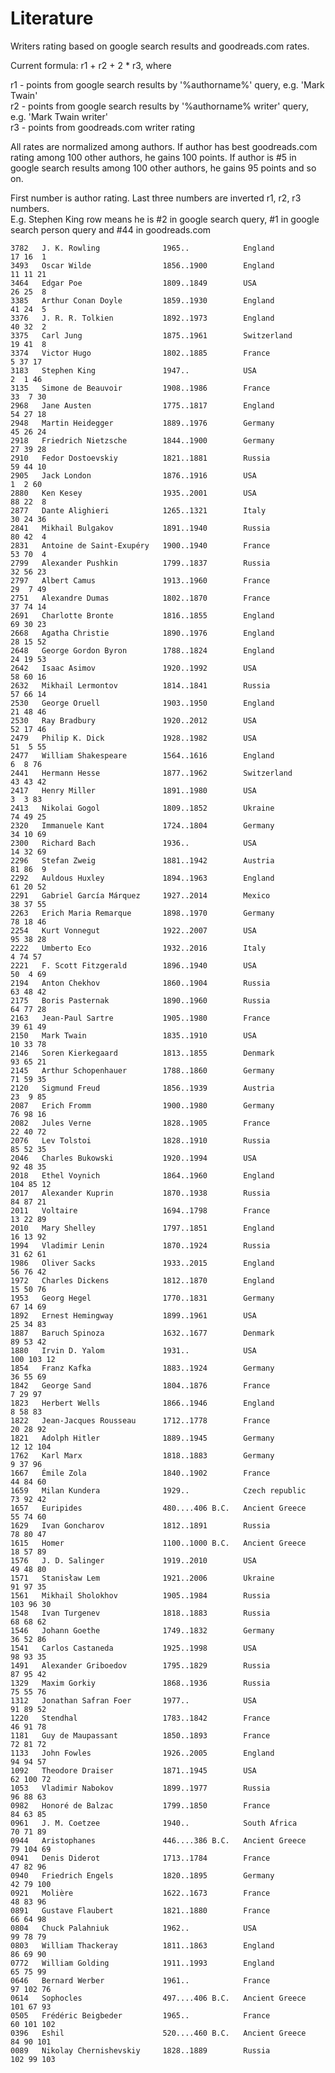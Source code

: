 # Literature

Writers rating based on google search results and goodreads.com rates.<br/>

Current formula: r1 + r2 + 2 * r3, where

r1 - points from google search results by '%authorname%' query, e.g. 'Mark Twain' <br/>
r2 - points from google search results by '%authorname% writer' query, e.g. 'Mark Twain writer'<br/>
r3 - points from goodreads.com writer rating

All rates are normalized among authors.
If author has best goodreads.com rating among 100 other authors, he gains 100 points.
If author is #5 in google search results among 100 other authors, he gains 95 points and so on.

First number is author rating. Last three numbers are inverted r1, r2, r3 numbers.<br/>
E.g. Stephen King row means he is #2 in google search query, #1 in google search person query and #44 in goodreads.com


    3782   J. K. Rowling              1965..            England            17 16  1
    3493   Oscar Wilde                1856..1900        England            11 11 21
    3464   Edgar Poe                  1809..1849        USA                26 25  8
    3385   Arthur Conan Doyle         1859..1930        England            41 24  5
    3376   J. R. R. Tolkien           1892..1973        England            40 32  2
    3375   Carl Jung                  1875..1961        Switzerland        19 41  8
    3374   Victor Hugo                1802..1885        France              5 37 17
    3183   Stephen King               1947..            USA                 2  1 46
    3135   Simone de Beauvoir         1908..1986        France             33  7 30
    2968   Jane Austen                1775..1817        England            54 27 18
    2948   Martin Heidegger           1889..1976        Germany            45 26 24
    2918   Friedrich Nietzsche        1844..1900        Germany            27 39 28
    2910   Fedor Dostoevskiy          1821..1881        Russia             59 44 10
    2905   Jack London                1876..1916        USA                 1  2 60
    2880   Ken Kesey                  1935..2001        USA                88 22  8
    2877   Dante Alighieri            1265..1321        Italy              30 24 36
    2841   Mikhail Bulgakov           1891..1940        Russia             80 42  4
    2831   Antoine de Saint-Exupéry   1900..1940        France             53 70  4
    2799   Alexander Pushkin          1799..1837        Russia             32 56 23
    2797   Albert Camus               1913..1960        France             29  7 49
    2751   Alexandre Dumas            1802..1870        France             37 74 14
    2691   Charlotte Bronte           1816..1855        England            69 30 23
    2668   Agatha Christie            1890..1976        England            28 15 52
    2648   George Gordon Byron        1788..1824        England            24 19 53
    2642   Isaac Asimov               1920..1992        USA                58 60 16
    2632   Mikhail Lermontov          1814..1841        Russia             57 66 14
    2530   George Oruell              1903..1950        England            21 48 46
    2530   Ray Bradbury               1920..2012        USA                52 17 46
    2479   Philip K. Dick             1928..1982        USA                51  5 55
    2477   William Shakespeare        1564..1616        England             6  8 76
    2441   Hermann Hesse              1877..1962        Switzerland        43 43 42
    2417   Henry Miller               1891..1980        USA                 3  3 83
    2413   Nikolai Gogol              1809..1852        Ukraine            74 49 25
    2320   Immanuele Kant             1724..1804        Germany            34 10 69
    2300   Richard Bach               1936..            USA                14 32 69
    2296   Stefan Zweig               1881..1942        Austria            81 86  9
    2292   Auldous Huxley             1894..1963        England            61 20 52
    2291   Gabriel García Márquez     1927..2014        Mexico             38 37 55
    2263   Erich Maria Remarque       1898..1970        Germany            78 18 46
    2254   Kurt Vonnegut              1922..2007        USA                95 38 28
    2222   Umberto Eco                1932..2016        Italy               4 74 57
    2221   F. Scott Fitzgerald        1896..1940        USA                50  4 69
    2194   Anton Chekhov              1860..1904        Russia             63 48 42
    2175   Boris Pasternak            1890..1960        Russia             64 77 28
    2163   Jean-Paul Sartre           1905..1980        France             39 61 49
    2150   Mark Twain                 1835..1910        USA                10 33 78
    2146   Soren Kierkegaard          1813..1855        Denmark            93 65 21
    2145   Arthur Schopenhauer        1788..1860        Germany            71 59 35
    2120   Sigmund Freud              1856..1939        Austria            23  9 85
    2087   Erich Fromm                1900..1980        Germany            76 98 16
    2082   Jules Verne                1828..1905        France             22 40 72
    2076   Lev Tolstoi                1828..1910        Russia             85 52 35
    2046   Charles Bukowski           1920..1994        USA                92 48 35
    2018   Ethel Voynich              1864..1960        England            104 85 12
    2017   Alexander Kuprin           1870..1938        Russia             84 87 21
    2011   Voltaire                   1694..1798        France             13 22 89
    2010   Mary Shelley               1797..1851        England            16 13 92
    1994   Vladimir Lenin             1870..1924        Russia             31 62 61
    1986   Oliver Sacks               1933..2015        England            56 76 42
    1972   Charles Dickens            1812..1870        England            15 50 76
    1953   Georg Hegel                1770..1831        Germany            67 14 69
    1892   Ernest Hemingway           1899..1961        USA                25 34 83
    1887   Baruch Spinoza             1632..1677        Denmark            89 53 42
    1880   Irvin D. Yalom             1931..            USA                100 103 12
    1854   Franz Kafka                1883..1924        Germany            36 55 69
    1842   George Sand                1804..1876        France              7 29 97
    1823   Herbert Wells              1866..1946        England             8 58 83
    1822   Jean-Jacques Rousseau      1712..1778        France             20 28 92
    1821   Adolph Hitler              1889..1945        Germany            12 12 104
    1762   Karl Marx                  1818..1883        Germany             9 37 96
    1667   Émile Zola                 1840..1902        France             44 84 60
    1659   Milan Kundera              1929..            Czech republic     73 92 42
    1657   Euripides                  480....406 B.C.   Ancient Greece     55 74 60
    1629   Ivan Goncharov             1812..1891        Russia             78 80 47
    1615   Homer                      1100..1000 B.C.   Ancient Greece     18 57 89
    1576   J. D. Salinger             1919..2010        USA                49 48 80
    1571   Stanisław Lem              1921..2006        Ukraine            91 97 35
    1561   Mikhail Sholokhov          1905..1984        Russia             103 96 30
    1548   Ivan Turgenev              1818..1883        Russia             68 68 62
    1546   Johann Goethe              1749..1832        Germany            36 52 86
    1541   Carlos Castaneda           1925..1998        USA                98 93 35
    1491   Alexander Griboedov        1795..1829        Russia             87 95 42
    1329   Maxim Gorkiy               1868..1936        Russia             75 55 76
    1312   Jonathan Safran Foer       1977..            USA                91 89 52
    1220   Stendhal                   1783..1842        France             46 91 78
    1181   Guy de Maupassant          1850..1893        France             72 81 72
    1133   John Fowles                1926..2005        England            94 94 57
    1092   Theodore Draiser           1871..1945        USA                62 100 72
    1053   Vladimir Nabokov           1899..1977        Russia             96 88 63
    0982   Honoré de Balzac           1799..1850        France             84 63 85
    0961   J. M. Coetzee              1940..            South Africa       70 71 89
    0944   Aristophanes               446....386 B.C.   Ancient Greece     79 104 69
    0941   Denis Diderot              1713..1784        France             47 82 96
    0940   Friedrich Engels           1820..1895        Germany            42 79 100
    0921   Molière                    1622..1673        France             48 83 96
    0891   Gustave Flaubert           1821..1880        France             66 64 98
    0804   Chuck Palahniuk            1962..            USA                99 78 79
    0803   William Thackeray          1811..1863        England            86 69 90
    0772   William Golding            1911..1993        England            65 75 99
    0646   Bernard Werber             1961..            France             97 102 76
    0614   Sophocles                  497....406 B.C.   Ancient Greece     101 67 93
    0505   Frédéric Beigbeder         1965..            France             60 101 102
    0396   Eshil                      520....460 B.C.   Ancient Greece     84 90 101
    0089   Nikolay Chernishevskiy     1828..1889        Russia             102 99 103
